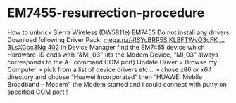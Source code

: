 # EM7455-resurrection-procedure
How to unbrick Sierra Wireless (DW5811e) EM7455
Do not install any drivers
Download following Driver Pack: [mega.nz/#!SYcBRR5S!KLBFTWvQ3cFK … 3LsXGcc3Ng 402](https://mega.nz/file/SYcBRR5S#KLBFTWvQ3cFK6CBiKQmVqwq_atl54wBEI3LsXGcc3Ng)
in Device Manager find the EM7455 device which Hardware-ID ends with “&MI_03” (its the Modem Device, “MI_03” always corresponds to the AT command COM port)
Update Driver > Browse my Computer > pick from a list of device drivers etc… > chose x86 or x64 directory and choose “Huawei Incorporated“ then “HUAWEI Mobile Broadband – Modem"
the Modem started and i could connect with putty on specified COM port !
